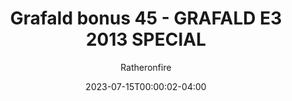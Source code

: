 ---
title: "Grafald bonus 45 - GRAFALD E3 2013 SPECIAL"
type: "image"
date: 2023-07-15T00:00:02-04:00
draft: false
categories:
- blog
- projects
- grafald
image_path: "../img/2023/bonus_46.png"
alt_text: ""
author: "Ratheronfire"
---